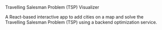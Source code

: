 Travelling Salesman Problem (TSP) Visualizer

A React-based interactive app to add cities on a map and solve the Travelling Salesman Problem (TSP) using a backend optimization service.
